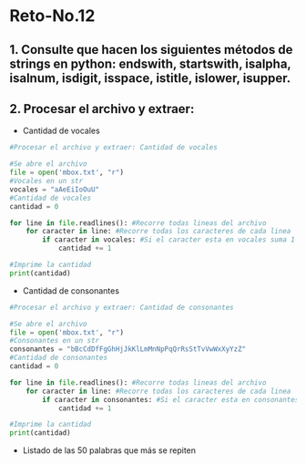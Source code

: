 # Reto-No.12

## 1. Consulte que hacen los siguientes métodos de strings en python: endswith, startswith, isalpha, isalnum, isdigit, isspace, istitle, islower, isupper.

## 2. Procesar el archivo y extraer:
* Cantidad de vocales
```python
#Procesar el archivo y extraer: Cantidad de vocales

#Se abre el archivo
file = open('mbox.txt', "r")
#Vocales en un str
vocales = "aAeEiIoOuU"
#Cantidad de vocales
cantidad = 0

for line in file.readlines(): #Recorre todas lineas del archivo
    for caracter in line: #Recorre todas los caracteres de cada linea
        if caracter in vocales: #Si el caracter esta en vocales suma 1
            cantidad += 1

#Imprime la cantidad
print(cantidad)
```

* Cantidad de consonantes
```python
#Procesar el archivo y extraer: Cantidad de consonantes

#Se abre el archivo
file = open('mbox.txt', "r")
#Consonantes en un str
consonantes = "bBcCdDfFgGhHjJkKlLmMnNpPqQrRsStTvVwWxXyYzZ"
#Cantidad de consonantes
cantidad = 0

for line in file.readlines(): #Recorre todas lineas del archivo
    for caracter in line: #Recorre todas los caracteres de cada linea
        if caracter in consonantes: #Si el caracter esta en consonantes suma 1
            cantidad += 1

#Imprime la cantidad
print(cantidad)
```

* Listado de las 50 palabras que más se repiten
```python
```
